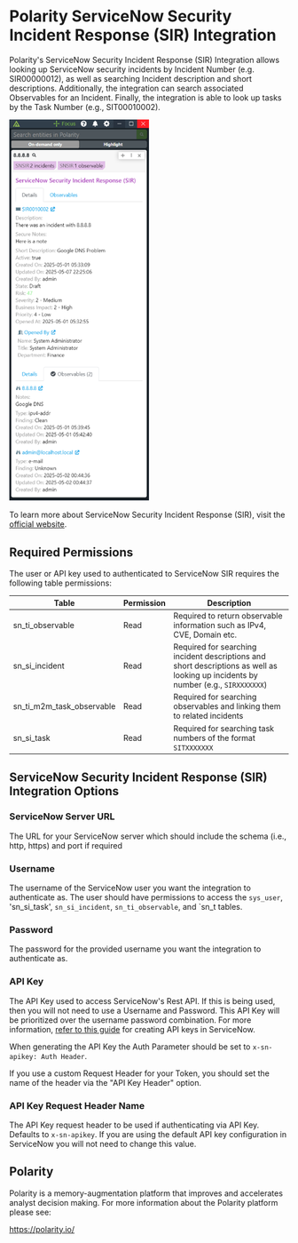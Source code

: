 # Polarity ServiceNow Security Incident Response (SIR) Integration

Polarity's ServiceNow Security Incident Response (SIR) Integration allows looking up ServiceNow security incidents by Incident Number (e.g. SIR00000012), as well as searching Incident description and short descriptions.  Additionally, the integration can search associated Observables for an Incident. Finally, the integration is able to look up tasks by the Task Number (e.g., SIT00010002).

<div>
  <img width="50%" alt="Integration Example" src="./assets/overlay.png">
</div>

To learn more about ServiceNow Security Incident Response (SIR), visit the [official website](https://docs.servicenow.com/bundle/orlando-security-management/page/product/security-incident-response/reference/sir-landing-page.html).

## Required Permissions

The user or API key used to authenticated to ServiceNow SIR requires the following table permissions:

| Table | Permission | Description                                                                                                                        |
| ------ | ------ |------------------------------------------------------------------------------------------------------------------------------------|
| sn_ti_observable | Read | Required to return observable information such as IPv4, CVE, Domain etc.                                                           |
| sn_si_incident | Read | Required for searching incident descriptions and short descriptions as well as looking up incidents by number (e.g., `SIRXXXXXXX`) |
| sn_ti_m2m_task_observable | Read | Required for searching observables and linking them to related incidents |
| sn_si_task | Read | Required for searching task numbers of the format `SITXXXXXXX`                                                                     | 

## ServiceNow Security Incident Response (SIR) Integration Options

### ServiceNow Server URL
The URL for your ServiceNow server which should include the schema (i.e., http, https) and port if required

### Username
The username of the ServiceNow user you want the integration to authenticate as.  The user should have permissions to access the `sys_user`, 'sn_si_task', `sn_si_incident`, `sn_ti_observable`, and `sn_t tables.

### Password
The password for the provided username you want the integration to authenticate as.

### API Key
The API Key used to access ServiceNow's Rest API.  If this is being used, then you will not need to use a Username and Password. This API Key will be prioritized over the username password combination. For more information, [refer to this guide](https://www.servicenow.com/docs/bundle/yokohama-platform-security/page/integrate/authentication/task/configure-api-key.html?state=seamless) for creating API keys in ServiceNow.

When generating the API Key the Auth Parameter should be set to `x-sn-apikey: Auth Header`.

If you use a custom Request Header for your Token, you should set the name of the header via the "API Key Header" option.

### API Key Request Header Name

The API Key request header to be used if authenticating via API Key. Defaults to `x-sn-apikey`.  If you are using the default API key configuration in ServiceNow you will not need to change this value.

## Polarity

Polarity is a memory-augmentation platform that improves and accelerates analyst decision making.  For more information about the Polarity platform please see:

https://polarity.io/
